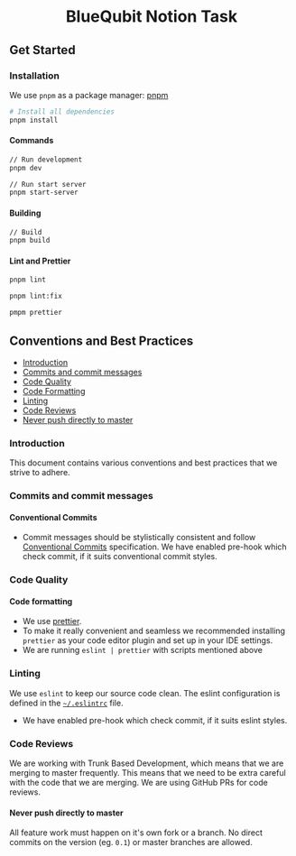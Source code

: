 <h1 align="center">BlueQubit Notion Task</h1>

## Get Started

### Installation

We use `pnpm` as a package manager: [pnpm](https://pnpm.io/)

```sh
# Install all dependencies
pnpm install
```

#### Commands

```sh
// Run development
pnpm dev

// Run start server
pnpm start-server
```

#### Building

```sh
// Build
pnpm build
```

#### Lint and Prettier

```sh
pnpm lint

pnpm lint:fix

pmpm prettier
```

## Conventions and Best Practices

-   [Introduction](#introduction)
-   [Commits and commit messages](#commits-and-commit-messages)
-   [Code Quality](#code-quality)
-   [Code Formatting](#code-formatting)
-   [Linting](#linting)
-   [Code Reviews](#code-reviews)
-   [Never push directly to master](#never-push-directly-to-master)

### Introduction

This document contains various conventions and best practices that we strive to adhere.

### Commits and commit messages

#### Conventional Commits

-   Commit messages should be stylistically consistent and follow
    [Conventional Commits](https://www.conventionalcommits.org) specification. We have enabled pre-hook which check
    commit, if it suits conventional commit styles.

### Code Quality

#### Code formatting

-   We use [prettier](https://prettier.io).
-   To make it really convenient and seamless we recommended installing `prettier` as your code editor plugin and set up
    in your IDE settings.
-   We are running `eslint | prettier` with scripts mentioned above

### Linting

We use `eslint` to keep our source code clean. The eslint configuration is defined in the
[`~/.eslintrc`](https://github.com/tokenwin/CasinoPlatform-Frontend/blob/main/.eslintrc.json) file.

-   We have enabled pre-hook which check commit, if it suits eslint styles.

### Code Reviews

We are working with Trunk Based Development, which means that we are merging to master frequently. This means that we
need to be extra careful with the code that we are merging. We are using GitHub PRs for code reviews.

#### Never push directly to master

All feature work must happen on it's own fork or a branch. No direct commits on the version (eg. `0.1`) or master
branches are allowed.
